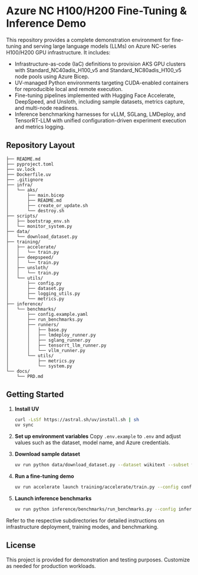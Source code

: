 # Azure NC H100/H200 Fine-Tuning & Inference Demo

This repository provides a complete demonstration environment for fine-tuning and serving large language models (LLMs) on Azure NC-series H100/H200 GPU infrastructure. It includes:

- Infrastructure-as-code (IaC) definitions to provision AKS GPU clusters with Standard_NC40adis_H100_v5 and Standard_NC80adis_H100_v5 node pools using Azure Bicep.
- UV-managed Python environments targeting CUDA-enabled containers for reproducible local and remote execution.
- Fine-tuning pipelines implemented with Hugging Face Accelerate, DeepSpeed, and Unsloth, including sample datasets, metrics capture, and multi-node readiness.
- Inference benchmarking harnesses for vLLM, SGLang, LMDeploy, and TensorRT-LLM with unified configuration-driven experiment execution and metrics logging.

## Repository Layout

```
├── README.md
├── pyproject.toml
├── uv.lock
├── Dockerfile.uv
├── .gitignore
├── infra/
│   └── aks/
│       ├── main.bicep
│       ├── README.md
│       ├── create_or_update.sh
│       └── destroy.sh
├── scripts/
│   ├── bootstrap_env.sh
│   └── monitor_system.py
├── data/
│   └── download_dataset.py
├── training/
│   ├── accelerate/
│   │   └── train.py
│   ├── deepspeed/
│   │   └── train.py
│   ├── unsloth/
│   │   └── train.py
│   └── utils/
│       ├── config.py
│       ├── dataset.py
│       ├── logging_utils.py
│       └── metrics.py
├── inference/
│   └── benchmarks/
│       ├── config.example.yaml
│       ├── run_benchmarks.py
│       ├── runners/
│       │   ├── base.py
│       │   ├── lmdeploy_runner.py
│       │   ├── sglang_runner.py
│       │   ├── tensorrt_llm_runner.py
│       │   └── vllm_runner.py
│       └── utils/
│           ├── metrics.py
│           └── system.py
└── docs/
    └── PRD.md
```

## Getting Started

1. **Install UV**
   ```bash
   curl -LsSf https://astral.sh/uv/install.sh | sh
   uv sync
   ```

2. **Set up environment variables**
   Copy `.env.example` to `.env` and adjust values such as the dataset, model name, and Azure credentials.

3. **Download sample dataset**
   ```bash
   uv run python data/download_dataset.py --dataset wikitext --subset wikitext-2-raw-v1
   ```

4. **Run a fine-tuning demo**
   ```bash
   uv run accelerate launch training/accelerate/train.py --config configs/accelerate_base.yaml
   ```

5. **Launch inference benchmarks**
   ```bash
   uv run python inference/benchmarks/run_benchmarks.py --config inference/benchmarks/config.example.yaml
   ```

Refer to the respective subdirectories for detailed instructions on infrastructure deployment, training modes, and benchmarking.

## License

This project is provided for demonstration and testing purposes. Customize as needed for production workloads.
